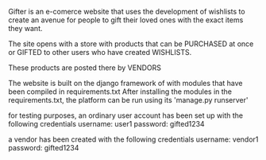 Gifter is an e-comerce website that uses the development of wishlists 
to create an avenue for people to gift their loved ones with the exact items they want. 


The site opens with a store with products that can be PURCHASED at once or 
GIFTED to other users who have created WISHLISTS. 


These products are posted there by VENDORS

The website is built on the django framework of with modules that have been compiled in requirements.txt
After installing the modules in the requirements.txt, the platform can be run using its 'manage.py runserver'


for testing purposes, 
an ordinary user account has been set up with the following credentials
username: user1
password: gifted1234

a vendor has been created with the following credentials
username: vendor1
password: gifted1234


